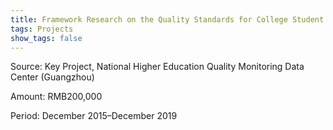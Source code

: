 ```yaml
---
title: Framework Research on the Quality Standards for College Student Cultivation
tags: Projects
show_tags: false
---
```


Source: Key Project, National Higher Education Quality Monitoring Data Center (Guangzhou)

<!--more-->

Amount: RMB200,000

Period: December 2015–December 2019

